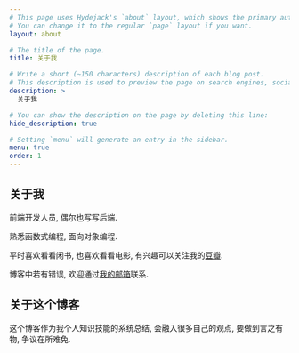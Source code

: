 ```yaml
---
# This page uses Hydejack's `about` layout, which shows the primary author's picture and about text at the top.
# You can change it to the regular `page` layout if you want.
layout: about

# The title of the page.
title: 关于我

# Write a short (~150 characters) description of each blog post.
# This description is used to preview the page on search engines, social media, etc.
description: >
  关于我

# You can show the description on the page by deleting this line:
hide_description: true

# Setting `menu` will generate an entry in the sidebar.
menu: true
order: 1
---
```



## 关于我
前端开发人员, 偶尔也写写后端.

熟悉函数式编程, 面向对象编程.

平时喜欢看看闲书, 也喜欢看看电影, 有兴趣可以关注我的[豆瓣](https://www.douban.com/people/184603717/).

博客中若有错误, 欢迎通过[我的邮箱](mailto:jituanlin@gmail.com)联系.

## 关于这个博客

这个博客作为我个人知识技能的系统总结, 会融入很多自己的观点, 要做到言之有物, 争议在所难免.
